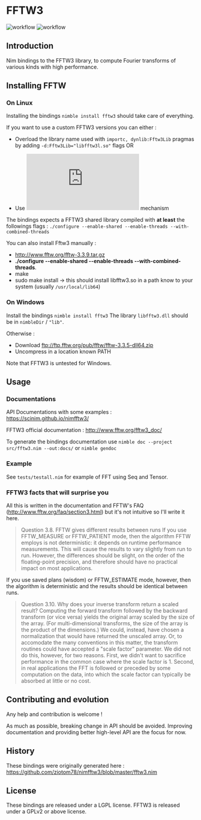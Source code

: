 # FFTW3

![workflow](https://github.com/SciNim/nimfftw3/actions/workflows/ci.yml/badge.svg)
![workflow](https://github.com/SciNim/nimfftw3/actions/workflows/docs.yml/badge.svg)

## Introduction

Nim bindings to the FFTW3 library, to compute Fourier transforms of various kinds with high performance.


## Installing FFTW

### On Linux

Installing the bindings `nimble install fftw3` should take care of everything.

If you want to use a custom FFTW3 versions you can either : 

* Overload the library name used with ``importc, dynlib:Fftw3Lib`` pragmas by adding ``-d:Fftw3Lib="libfftw3l.so"`` flags
OR

* Use ![--dynlibOverride](https://nim-lang.org/docs/nimc.html#dynliboverride) mechanism

The bindings expects a FFTW3 shared library compiled with **at least** the followings flags : 
``./configure --enable-shared --enable-threads --with-combined-threads``

You can also install Fftw3 manually : 

* http://www.fftw.org/fftw-3.3.9.tar.gz
* **./configure --enable-shared --enable-threads --with-combined-threads**.
* make
* sudo make install -> this should install libfftw3.so in a path know to your system (usually ``/usr/local/lib64``)

### On Windows 

Install the bindings `nimble install fftw3` 
The library ``libfftw3.dll`` should be in ``nimbleDir`` / ``"lib"``.

Otherwise : 
* Download ftp://ftp.fftw.org/pub/fftw/fftw-3.3.5-dll64.zip
* Uncompress in a location known PATH

Note that FFTW3 is untested for Windows. 

## Usage

### Documentations

API Documentations with some examples : https://scinim.github.io/nimfftw3/

FFTW3 official documentation : http://www.fftw.org/fftw3_doc/

To generate the bindings documentation use ``nimble doc --project src/fftw3.nim --out:docs/`` or ``nimble gendoc``

### Example

See ``tests/testall.nim`` for example of FFT using Seq and Tensor.

### FFTW3 facts that will surprise you 

All this is written in the documentation and FFTW's FAQ (http://www.fftw.org/faq/section3.html) but it's not intuitive so I'll write it here. 

> Question 3.8. FFTW gives different results between runs
 If you use FFTW_MEASURE or FFTW_PATIENT mode, then the algorithm FFTW employs is not deterministic: it depends on runtime performance measurements. This will cause the results to vary slightly from run to run. However, the differences should be slight, on the order of the floating-point precision, and therefore should have no practical impact on most applications.

 If you use saved plans (wisdom) or FFTW_ESTIMATE mode, however, then the algorithm is deterministic and the results should be identical between runs.

>  Question 3.10. Why does your inverse transform return a scaled result?
Computing the forward transform followed by the backward transform (or vice versa) yields the original array scaled by the size of the array. (For multi-dimensional transforms, the size of the array is the product of the dimensions.) We could, instead, have chosen a normalization that would have returned the unscaled array. Or, to accomodate the many conventions in this matter, the transform routines could have accepted a "scale factor" parameter. We did not do this, however, for two reasons. First, we didn't want to sacrifice performance in the common case where the scale factor is 1. Second, in real applications the FFT is followed or preceded by some computation on the data, into which the scale factor can typically be absorbed at little or no cost. 

## Contributing and evolution

Any help and contribution is welcome !

As much as possible, breaking change in API should be avoided.
Improving documentation and providing better high-level API are the focus for now.

## History

These bindings were originally generated here : https://github.com/ziotom78/nimfftw3/blob/master/fftw3.nim

## License

These bindings are released under a LGPL license. FFTW3 is released under a GPLv2 or above license.
